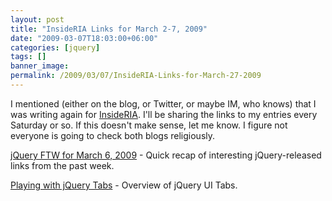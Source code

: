 ```yaml
---
layout: post
title: "InsideRIA Links for March 2-7, 2009"
date: "2009-03-07T18:03:00+06:00"
categories: [jquery]
tags: []
banner_image: 
permalink: /2009/03/07/InsideRIA-Links-for-March-27-2009
---
```


I mentioned (either on the blog, or Twitter, or maybe IM, who knows) that I was writing again for <a href="http://www.insideria.com">InsideRIA</a>. I'll be sharing the links to my entries every Saturday or so. If this doesn't make sense, let me know. I figure not everyone is going to check both blogs religiously.

<a href="http://www.insideria.com/2009/03/jquery-ftw-for-march-6-2009.html">jQuery FTW for March 6, 2009</a> - Quick recap of interesting jQuery-released links from the past week.

<a href="http://www.insideria.com/2009/03/playing-with-jquery-tabs.html">Playing with jQuery Tabs</a> - Overview of jQuery UI Tabs.